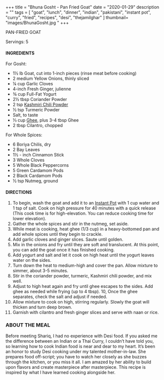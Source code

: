 +++
title = "Bhuna Gosht - Pan Fried Goat"
date = "2020-01-29"
description = ""
tags = [
    "goat",
    "lunch",
    "dinner",
    "indian",
    "pakistani",
    "instant pot",
    "curry",
    "fried",
    "recipes",
    "desi",
    "thejamilghar"
]
thumbnail= "images/BhunaGosht.jpg "
+++

PAN-FRIED GOAT 

Servings: 5 <!--more-->

#### INGREDIENTS 

For Gosht: 

* 1½ lb Goat, cut into 1-inch pieces (rinse meat before cooking) 
* 2 medium Yellow Onions, thinly sliced
* ¼ cup Garlic Cloves
* 4-inch Fresh Ginger, julienne
* ¾ cup Full-Fat Yogurt 
* 2½ tbsp Coriander Powder 
* 2 tsp [Kashmiri Chili Powder](https://amzn.to/3jP2lMC)
* ½ tsp Turmeric Powder
* Salt, to taste
* ⅓ cup [Ghee](https://amzn.to/2ZkJkrW), plus 3-4 tbsp Ghee 
* 2 tbsp Cilantro, chopped

For Whole Spices:

* 6 Boriya Chilis, dry 
* 2 Bay Leaves
* 1½ - inch Cinnamon Stick
* 3 Whole Cloves
* 5 Whole Black Peppercorns
* 5 Green Cardamom Pods
* 2 Black Cardamom Pods
* ½ tsp Nutmeg, ground

#### DIRECTIONS 

1. To begin, wash the goat and add it to an [Instant Pot](https://amzn.to/3qfNYCZ) with 1 cup water and 1 tsp of salt. Cook on high pressure for 40 minutes with a quick release (This cook time is for high-elevation. You can reduce cooking time for lower elevation).
2. Gather the whole spices and stir in the nutmeg, set aside.
3. While meat is cooking, heat ghee (1/3 cup) in a heavy-bottomed pan and add whole spices until they begin to crackle.
4. Add garlic cloves and ginger slices. Saute until golden.
5. Mix in the onions and fry until they are soft and translucent. At this point, you can add the goat once it has finished cooking.
6. Add yogurt and salt and let it cook on high heat until the yogurt leaves water on the sides.
7. Turn down the heat to medium-high and cover the pan. Allow mixture to simmer, about 3-5 minutes.
8. Stir in the coriander powder, turmeric, Kashmiri chili powder, and mix well.
9. Adjust to high heat again and fry until ghee escapes to the sides. Add ghee as needed while frying (up to 4 tbsp).
10, Once the ghee separates, check the salt and adjust if needed.
11. Allow mixture to cook on high, stirring regularly. Slowly the goat will thicken and turn deep brown.
12. Garnish with cilantro and fresh ginger slices and serve with naan or rice. 

### ABOUT THE MEAL 

Before meeting Shariq, I had no experience with Desi food. If you asked me the difference between an Indian or a Thai Curry, I couldn’t have told you, so learning how to cook Indian food is near and dear to my heart. It’s been an honor to study Desi cooking under my talented mother-in-law. She prepares food off-script; you have to watch her closely as she buzzes through the kitchen, or you miss it all. I am amazed by her ability to build upon flavors and create masterpiece after masterpiece. This recipe is inspired by what I have learned cooking alongside her.
